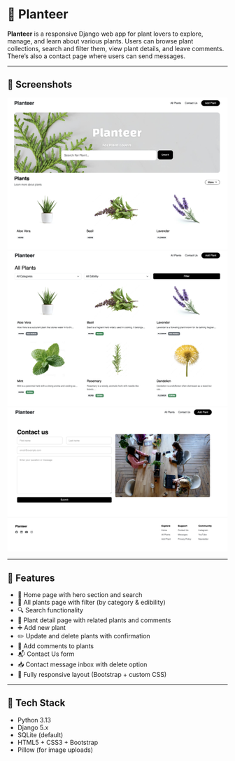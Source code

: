 # 🌿 Planteer

**Planteer** is a responsive Django web app for plant lovers to explore, manage, and learn about various plants. Users can browse plant collections, search and filter them, view plant details, and leave comments. There’s also a contact page where users can send messages.

---

## 📸 Screenshots

![Home Page](screenshots/home.png)  
![Plant Detail](screenshots/detail.png)  
![Contact](screenshots/contact.png)

---

## 🚀 Features

- 🏡 Home page with hero section and search
- 🌱 All plants page with filter (by category & edibility)
- 🔍 Search functionality
- 📄 Plant detail page with related plants and comments
- ➕ Add new plant
- ✏️ Update and delete plants with confirmation
- 💬 Add comments to plants
- 📬 Contact Us form
- 📥 Contact message inbox with delete option
- 📱 Fully responsive layout (Bootstrap + custom CSS)

---

## 🧩 Tech Stack

- Python 3.13
- Django 5.x
- SQLite (default)
- HTML5 + CSS3 + Bootstrap
- Pillow (for image uploads)
